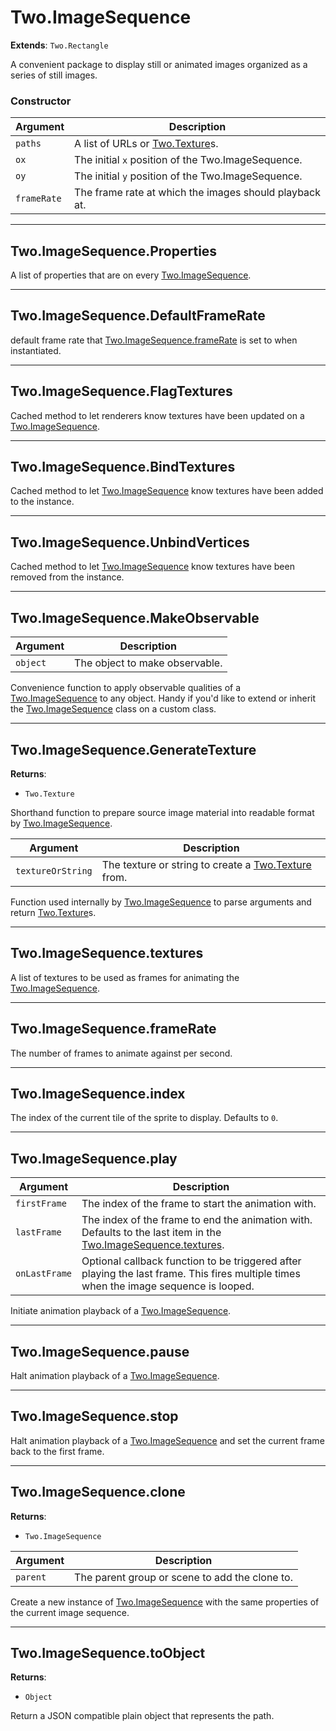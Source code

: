 # Two.ImageSequence


__Extends__: `Two.Rectangle`


A convenient package to display still or animated images organized as a series of still images.


### Constructor


| Argument | Description |
| ---- | ----------- |
| `paths` | A list of URLs or [Two.Texture](/documentation/texture)s. |
| `ox` | The initial `x` position of the Two.ImageSequence. |
| `oy` | The initial `y` position of the Two.ImageSequence. |
| `frameRate` | The frame rate at which the images should playback at. |



---

<div class="static">

## Two.ImageSequence.Properties






A list of properties that are on every [Two.ImageSequence](/documentation/imagesequence).









</div>



---

<div class="static">

## Two.ImageSequence.DefaultFrameRate






default frame rate that [Two.ImageSequence.frameRate](/documentation/imagesequence#two-imagesequence-framerate) is set to when instantiated.









</div>



---

<div class="static">

## Two.ImageSequence.FlagTextures










Cached method to let renderers know textures have been updated on a [Two.ImageSequence](/documentation/imagesequence).



</div>



---

<div class="static">

## Two.ImageSequence.BindTextures










Cached method to let [Two.ImageSequence](/documentation/imagesequence) know textures have been added to the instance.



</div>



---

<div class="static">

## Two.ImageSequence.UnbindVertices










Cached method to let [Two.ImageSequence](/documentation/imagesequence) know textures have been removed from the instance.



</div>



---

<div class="static">

## Two.ImageSequence.MakeObservable








| Argument | Description |
| ---- | ----------- |
| `object` | The object to make observable. |


Convenience function to apply observable qualities of a [Two.ImageSequence](/documentation/imagesequence) to any object. Handy if you'd like to extend or inherit the [Two.ImageSequence](/documentation/imagesequence) class on a custom class.



</div>



---

<div class="static">

## Two.ImageSequence.GenerateTexture


__Returns__:



+ `Two.Texture`









Shorthand function to prepare source image material into readable format by [Two.ImageSequence](/documentation/imagesequence).



| Argument | Description |
| ---- | ----------- |
| `textureOrString` | The texture or string to create a [Two.Texture](/documentation/texture) from. |


Function used internally by [Two.ImageSequence](/documentation/imagesequence) to parse arguments and return [Two.Texture](/documentation/texture)s.



</div>



---

<div class="instance">

## Two.ImageSequence.textures






A list of textures to be used as frames for animating the [Two.ImageSequence](/documentation/imagesequence).









</div>



---

<div class="instance">

## Two.ImageSequence.frameRate






The number of frames to animate against per second.









</div>



---

<div class="instance">

## Two.ImageSequence.index






The index of the current tile of the sprite to display. Defaults to `0`.









</div>



---

<div class="instance">

## Two.ImageSequence.play








| Argument | Description |
| ---- | ----------- |
| `firstFrame` | The index of the frame to start the animation with. |
| `lastFrame` | The index of the frame to end the animation with. Defaults to the last item in the [Two.ImageSequence.textures](/documentation/imagesequence#two-imagesequence-textures). |
| `onLastFrame` | Optional callback function to be triggered after playing the last frame. This fires multiple times when the image sequence is looped. |


Initiate animation playback of a [Two.ImageSequence](/documentation/imagesequence).



</div>



---

<div class="instance">

## Two.ImageSequence.pause










Halt animation playback of a [Two.ImageSequence](/documentation/imagesequence).



</div>



---

<div class="instance">

## Two.ImageSequence.stop










Halt animation playback of a [Two.ImageSequence](/documentation/imagesequence) and set the current frame back to the first frame.



</div>



---

<div class="instance">

## Two.ImageSequence.clone


__Returns__:



+ `Two.ImageSequence`











| Argument | Description |
| ---- | ----------- |
| `parent` | The parent group or scene to add the clone to. |


Create a new instance of [Two.ImageSequence](/documentation/imagesequence) with the same properties of the current image sequence.



</div>



---

<div class="instance">

## Two.ImageSequence.toObject


__Returns__:



+ `Object`













Return a JSON compatible plain object that represents the path.



</div>


